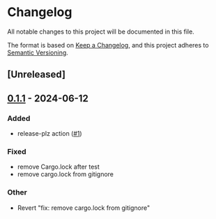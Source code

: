 # Changelog
All notable changes to this project will be documented in this file.

The format is based on [Keep a Changelog](https://keepachangelog.com/en/1.0.0/),
and this project adheres to [Semantic Versioning](https://semver.org/spec/v2.0.0.html).

## [Unreleased]

## [0.1.1](https://github.com/pvalletbo/unsignedvarint/compare/v0.1.0...v0.1.1) - 2024-06-12

### Added
- release-plz action ([#1](https://github.com/pvalletbo/unsignedvarint/pull/1))

### Fixed
- remove Cargo.lock after test
- remove cargo.lock from gitignore

### Other
- Revert "fix: remove cargo.lock from gitignore"
